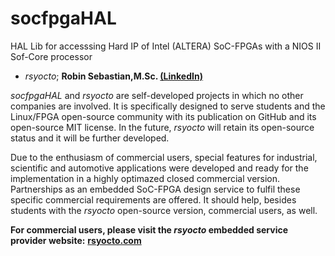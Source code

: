 # socfpgaHAL
 HAL Lib for accesssing Hard IP of Intel (ALTERA) SoC-FPGAs with a NIOS II Sof-Core processor



* *rsyocto*; **Robin Sebastian,M.Sc. [(LinkedIn)](https://www.linkedin.com/in/robin-sebastian-a5080220a)**

*socfpgaHAL* and *rsyocto* are self-developed projects in which no other companies are involved. 
It is specifically designed to serve students and the Linux/FPGA open-source community with its publication on GitHub and its open-source MIT license. 
In the future, *rsyocto* will retain its open-source status and it will be further developed. 

Due to the enthusiasm of commercial users, special features for industrial, scientific and automotive applications 
were developed and ready for the implementation in a highly optimazed closed commercial version. 
Partnerships as an embedded SoC-FPGA design service to fulfil these specific commercial requirements are offered. 
It should help, besides students with the *rsyocto* open-source version, commercial users, as well.   

**For commercial users, please visit the *rsyocto* embedded service provider website:** 
[**rsyocto.com**](https://rsyocto.com/)
